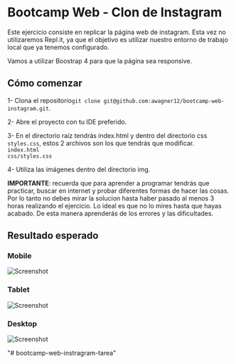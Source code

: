 # Bootcamp Web - Clon de Instagram

Este ejercicio consiste en replicar la página web de instagram. 
Esta vez no utilizaremos Repl.it, ya que el objetivo es utilizar nuestro entorno de trabajo local
que ya tenemos configurado. 

Vamos a utilizar Boostrap 4 para que la página sea responsive.

## Cómo comenzar

1- Clona el repositorio`git clone git@github.com:awagner12/bootcamp-web-instagram.git`.

2- Abre el proyecto con tu IDE preferido.

3- En el directorio raíz tendrás index.html y dentro del directorio css `styles.css`, estos 2 archivos son los que
tendrás que modificar.\
`index.html`\
`css/styles.css`

4- Utiliza las imágenes dentro del directorio img.


**IMPORTANTE**: recuerda que para aprender a programar tendrás que practicar, buscar en internet y probar diferentes formas de hacer las cosas. Por lo tanto no debes mirar la solucion hasta haber pasado al menos 3 horas realizando el ejercicio. Lo ideal es que no lo mires hasta que hayas acabado. De esta manera aprenderás de los errores y las dificultades.

## Resultado esperado

### Mobile
![Screenshot](./solucion/img/mobile.png)
### Tablet
![Screenshot](./solucion/img/tablet.png)
### Desktop
![Screenshot](./solucion/img/desktop.png)



"# bootcamp-web-instragram-tarea" 
